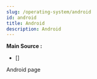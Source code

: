 ```yaml
---
slug: /operating-system/android
id: android
title: Android
description: Android
---
```


**Main Source :**

- [] 

Android page
